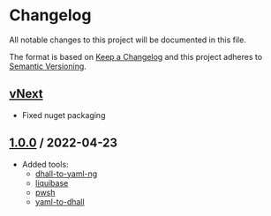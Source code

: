 
# Changelog
All notable changes to this project will be documented in this file.

The format is based on [Keep a Changelog](http://keepachangelog.com/en/1.0.0/)
and this project adheres to [Semantic Versioning](http://semver.org/spec/v2.0.0.html).

## [vNext]
- Fixed nuget packaging

## [1.0.0] / 2022-04-23
- Added tools:
  - [dhall-to-yaml-ng](https://github.com/dhall-lang/dhall-haskell/tree/master/dhall-yaml)
  - [liquibase](https://liquibase.org/)
  - [pwsh](https://github.com/PowerShell/PowerShell)
  - [yaml-to-dhall](https://github.com/dhall-lang/dhall-haskell/tree/master/dhall-yaml)

[vNext]: https://github.com/harrhp/Nuke.Extensions/compare/1.0.0...HEAD
[1.0.0]: https://github.com/harrhp/Nuke.Extensions/tree/1.0.0


